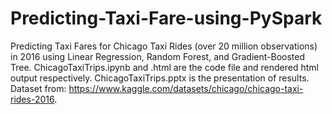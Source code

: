 # Predicting-Taxi-Fare-using-PySpark
Predicting Taxi Fares for Chicago Taxi Rides (over 20 million observations) in 2016 using Linear Regression, Random Forest, and Gradient-Boosted Tree.
ChicagoTaxiTrips.ipynb and .html are the code file and rendered html output respectively.
ChicagoTaxiTrips.pptx is the presentation of results. 
Dataset from: https://www.kaggle.com/datasets/chicago/chicago-taxi-rides-2016. 
